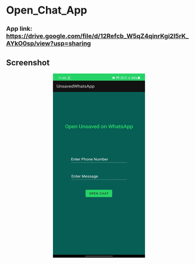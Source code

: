 # Open_Chat_App
### App link: https://drive.google.com/file/d/12Refcb_W5qZ4qinrKgi2I5rK_AYkO0sp/view?usp=sharing
## Screenshot
<p align="center">
  <img src="https://github.com/Yash-946/Open_Chat_App/blob/master/WhatsApp%20Image%202023-05-26%20at%2011.45.41%20AM.jpeg" width="250"          height="500" />
  </p>
